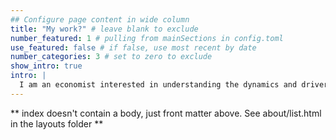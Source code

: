 ```yaml
---
## Configure page content in wide column
title: "My work?" # leave blank to exclude
number_featured: 1 # pulling from mainSections in config.toml
use_featured: false # if false, use most recent by date
number_categories: 3 # set to zero to exclude
show_intro: true
intro: |
  I am an economist interested in understanding the dynamics and drivers of inequality and social stratification, informality and the livelihoods crisis in India.   
---
```


** index doesn't contain a body, just front matter above.
See about/list.html in the layouts folder **